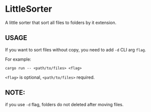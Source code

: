 # LittleSorter

A little sorter that sort all files to folders by it extension.

## USAGE 
If you want to sort files without copy, you need to add `-d` CLI arg `flag`.

For example:

`cargo run -- <path/to/files> <flag>`

`<flag>` is optional, `<path/to/files>` required.


## NOTE:
if you use `-d` flag, folders do not deleted after moving files.